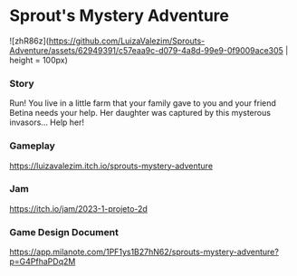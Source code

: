 # Sprout's Mystery Adventure
![zhR86z](https://github.com/LuizaValezim/Sprouts-Adventure/assets/62949391/c57eaa9c-d079-4a8d-99e9-0f9009ace305 | height = 100px)

### Story
Run! You live in a little farm that your family gave to you and your friend Betina needs your help. Her daughter was captured by this mysterous invasors... Help her!

### Gameplay
https://luizavalezim.itch.io/sprouts-mystery-adventure

### Jam
https://itch.io/jam/2023-1-projeto-2d

### Game Design Document
https://app.milanote.com/1PF1ys1B27hN62/sprouts-mystery-adventure?p=G4PfhaPDq2M
